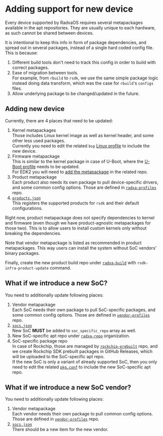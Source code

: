 # Adding support for new device

Every device supported by RadxaOS requires several metapackages available in the
apt repositories. They are usually unique to each hardware, as such cannot be
shared between devices.

It is intentional to keep this info in form of package dependencies, and spread
out in several packages, instead of a single hard coded config file. This is because:

1. Different build tools don't need to track this config in order to build with
   correct packages.
2. Ease of migration between tools.  
   For example, from `rbuild` to `rsdk`, we use the same simple package logic
   instead doing data transform, which was the case for `rbuild`'s `configs`
   files.
3. Allow underlying package to be changed/updated in the future.

## Adding new device

Currently, there are 4 places that need to be updated:

1. Kernel metapackages  
   Those includes Linux kernel image as well as kernel header, and some other
   less used packages.  
   Currently you need to edit the related `bsp`
   [Linux profile](https://github.com/radxa-repo/bsp/blob/main/linux/latest/fork.conf)
   to include the new device.
2. Firmware metapackage  
   This is similar to the kernel package in case of U-Boot, where the
   [U-Boot profile](https://github.com/radxa-repo/bsp/blob/main/u-boot/latest/fork.conf)
   needs to be updated.  
   For EDK2 you will need to [add the metapackage](https://github.com/radxa-pkg/edk2-cix/blob/main/debian/control)
   in the related repo.
3. Product metapackage  
   Each product also needs its own package to pull device-specific drivers, and
   some common config options.
   Those are defined in [`radxa-profiles`](https://github.com/radxa-pkg/radxa-profiles/blob/main/debian/control)
   repo.
4. [`products.json`](https://github.com/RadxaOS-SDK/rsdk/blob/main/src/share/rsdk/configs/products.json)  
   This registers the supported products for `rsdk` and their default configurations.

Right now, product metapackage does not specify dependencies to kernel and
firmware (even though we have product-agnostic metapackages for those two). This
is to allow users to install custom kernels only without breaking the
dependencies.

Note that vendor metapackage is listed as recommended in product metapackages.
This way users can install the system without SoC vendors' binary packages.

Finally, create the new product build repo under [`radxa-build`](https://github.com/radxa-build)
with `rsdk-infra-product-update` command.

## What if we introduce a new SoC?

You need to additionally update following places:

1. Vendor metapackage  
   Each SoC needs their own package to pull SoC-specific packages, and
   some common config options.
   Those are defined in [`vendor-profiles`](https://github.com/radxa-pkg/vendor-profiles/blob/main/debian/control)
   repo.
2. [`socs.json`](https://github.com/RadxaOS-SDK/rsdk/blob/main/src/share/rsdk/configs/socs.json)  
   New SoC **MUST** be added to `soc_specific_repo` array as well.
3. New SoC-specific apt repo under [`radxa-repo`](https://github.com/radxa-repo) organization.
4. SoC-specific package repo  
   In case of Rockchip, those are managed by [`rockchip-prebuilt`](https://github.com/radxa-pkg/rockchip-prebuilt)
   repo, and we create Rockchip SDK prebuilt packages in GitHub Releases, which
   will be uploaded to the SoC-specific apt repo.  
   If the new SoC is only a variant of already supported SoC, then you only need
   to edit the related [`pkg.conf`](https://github.com/radxa-pkg/rockchip-prebuilt/blob/main/pkg.conf.linux-6.1-stan-rkr1)
   to include the new SoC-specific apt repo.

## What if we introduce a new SoC vendor?

You need to additionally update following places:

1. Vendor metapackage  
   Each vendor needs their own package to pull common config options.
   Those are defined in [`vendor-profiles`](https://github.com/radxa-pkg/vendor-profiles/blob/main/debian/control)
   repo.
2. [`socs.json`](https://github.com/RadxaOS-SDK/rsdk/blob/main/src/share/rsdk/configs/socs.json)  
   There should be a new item for the new vendor.
